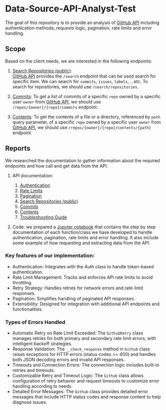 # Data-Source-API-Analyst-Test

The goal of this repository is to provide an analysis of [GitHub API](https://docs.github.com/en/rest?apiVersion=2022-11-28) including authentication methods, requests logic, pagination, rate limits and error handling.

## Scope
Based on the client needs, we are interested in the following endpoints:

1. [Search Repositories (public)](https://docs.github.com/en/rest/search/search?apiVersion=2022-11-28#search-repositories): \
[GitHub API](https://docs.github.com/en/rest?apiVersion=2022-11-28) provides the `/search` endpoint that can be used search for specific item. We can search for `commits`, `issues`, `labels`, ...etc. To search for repositories, we should use `/search/repositories`.

2. [Commits](https://docs.github.com/en/rest/commits/commits?apiVersion=2022-11-28): To get a list of commits of a specific `repo` owned by a specific user `owner` from [GitHub API](https://docs.github.com/en/rest?apiVersion=2022-11-28), we should use `/repos/{owner}/{repo}/commits` endpoint.

3. [Contents](https://docs.github.com/en/rest/repos/contents?apiVersion=2022-11-28): To get the contents of a file or a directory, referenced by `path` query parameter, of a specific `repo` owned by a specific user `owner` from [GitHub API](https://docs.github.com/en/rest?apiVersion=2022-11-28), we should use `/repos/{owner}/{repo}/contents/{path}` endpoint.

## Reports
We researched the documentation to gather information about the required endpoints and how call and get data from the API.

1. API documentation:
    1. [Authentication](./content/docs/auth.md)
    2. [Rate Limits](./content/docs/rate-limits.md)
    3. [Pagination](./content/docs/pagination.md)
    4. [Search Repositories (public)](./content/docs/search_repos.md)
    5. [Commits](./content/docs/commits.md)
    6. [Contents](./content/docs/contents.md)
    7. [Troubleshooting Guide](./content/docs/troubleshooting.md)

2. Code:
we prepared a [Jupyter notebook](./content/jupyter_notebook/) that contains the step by step documentation of each function/class we have developed to handle authentication, pagination, rate limits and error handling. It also include some example of how requesting and extracting data from the API.


### Key features of our implementation:
   - Authentication: Integrates with the Auth class to handle token-based authentication.
   - Rate Limit Management: Tracks and enforces API rate limits to avoid throttling.
   - Retry Strategy: Handles retries for network errors and rate-limit responses.
   - Pagination: Simplifies handling of paginated API responses.
   - Extensibility: Designed for integration with additional API endpoints and functionalities.

### Types of Errors Handled
   - Automatic Retry on Rate Limit Exceeded: The `GithubRetry` class manages retries for both primary and secondary rate limit errors, with intelligent backoff strategies.
   - Response Validation: The `__check_response` method in `Github` class raises exceptions for HTTP errors (status codes >= 400) and handles both JSON decoding errors and invalid API responses.
   - Timeouts and Connection Errors: The connection logic includes built-in retries and timeouts.
   - Customizable Retry and Timeout Logic: The `Github` class allows configuration of retry behavior and request timeouts to customize error handling according to needs.
   - Detailed Error Messages: The `Github` class provides detailed error messages that include HTTP status codes and response content to help diagnose issues.
